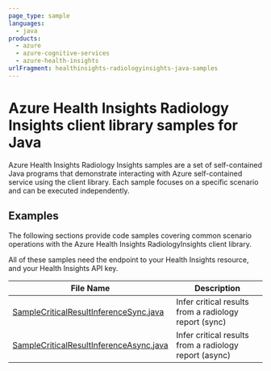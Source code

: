```yaml
---
page_type: sample
languages:
  - java
products:
  - azure
  - azure-cognitive-services
  - azure-health-insights
urlFragment: healthinsights-radiologyinsights-java-samples
---
```


# Azure Health Insights Radiology Insights client library samples for Java

Azure Health Insights Radiology Insights samples are a set of self-contained Java programs that demonstrate interacting with Azure self-contained service using the client library. Each sample focuses on a specific scenario and can be executed independently.


## Examples

The following sections provide code samples covering common scenario operations with the Azure Health Insights RadiologyInsights client library.

All of these samples need the endpoint to your Health Insights resource, and your Health Insights API key.

|**File Name**|**Description**|
|----------------|-------------|
|[SampleCriticalResultInferenceSync.java][crit_result_sync]|Infer critical results from a radiology report (sync)|
|[SampleCriticalResultInferenceAsync.java][crit_result_async]|Infer critical results from a radiology report (async)|

<!-- LINKS -->
[crit_result_sync]: https://github.com/Azure/azure-sdk-for-java/blob/main/sdk/healthinsights/azure-health-insights-radiologyinsights/src/samples/java/com/azure/health/insights/radiologyinsights/SampleCriticalResultInferenceSync.java
[crit_result_async]: https://github.com/Azure/azure-sdk-for-java/blob/main/sdk/healthinsights/azure-health-insights-radiologyinsights/src/samples/java/com/azure/health/insights/radiologyinsights/SampleCriticalResultInferenceAsync.java